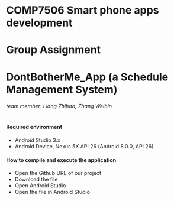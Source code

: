# COMP7506 Smart phone apps development 
# Group Assignment
# DontBotherMe_App (a Schedule Management System)
###### team member: Liang Zhihao, Zhang Weibin
#
#
#### Required environment

  - Android Studio 3.x
  - Android Device, Nexus 5X API 26 (Android 8.0.0, API 26)

#### How to compile and execute the application

  - Open the Github URL of our project
  - Download the file
  - Open Android Studio
  - Open the file in Android Studio
